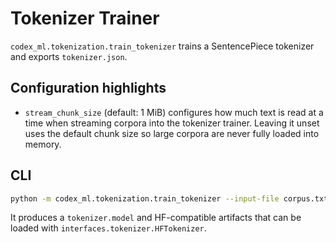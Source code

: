# Tokenizer Trainer

`codex_ml.tokenization.train_tokenizer` trains a SentencePiece tokenizer and exports `tokenizer.json`.

## Configuration highlights

- `stream_chunk_size` (default: 1 MiB) configures how much text is read at a time when
  streaming corpora into the tokenizer trainer. Leaving it unset uses the default chunk
  size so large corpora are never fully loaded into memory.

## CLI

```bash
python -m codex_ml.tokenization.train_tokenizer --input-file corpus.txt --output-dir runs/tokenizer --vocab-size 8000
```

It produces a `tokenizer.model` and HF-compatible artifacts that can be loaded with `interfaces.tokenizer.HFTokenizer`.
